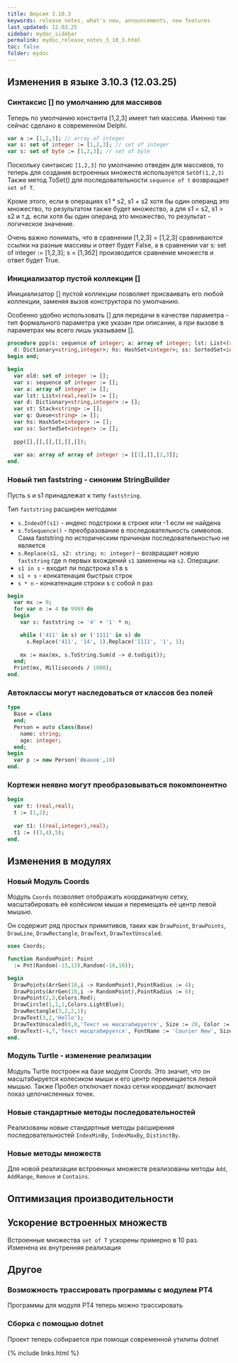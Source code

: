 ```yaml
---
title: Версия 3.10.3
keywords: release notes, what's new, announcements, new features
last_updated: 12.03.25
sidebar: mydoc_sidebar
permalink: mydoc_release_notes_3_10_3.html
toс: false
folder: mydoc
---
```



## Изменения в языке 3.10.3 (12.03.25)

### Синтаксис [] по умолчанию для массивов
Теперь по умолчанию константа [1,2,3] имеет тип массива. Именно так сейчас сделано в современном Delphi.
```pascal
var a := [1,2,3]; // array of integer
var s: set of integer := [1,2,3]; // set of integer
var s: set of byte := [1,2,3]; // set of byte
```

Поскольку синтаксис `[1,2,3]` по умолчанию отведен для массивов, то теперь для создания встроенных множеств используется `SetOf(1,2,3)`
Также метод ToSet() для последовательности `sequence of t` возвращает `set of T`.

Кроме этого, если в операциях s1 * s2, s1 + s2 хотя бы один операнд это множество, то результатом также будет множество, а для s1 = s2, s1 > s2 и т.д. если хотя бы один операнд это множество, то результат - логическое значение. 

Очень важно понимать, что в сравнении [1,2,3] = [1,2,3] сравниваются ссылки на разные массивы и ответ будет False, а в сравнении var s: set of integer := [1,2,3]; s = [1,3б2] производится сравнение множеств и ответ будет True.


### Инициализатор пустой коллекции []
Инициализатор [] пустой коллекции позволяет присваивать его любой коллекции, заменяя вызов конструктора по умолчанию.

Особенно удобно использовать [] для передачи в качестве параметра - тип формального параметра уже указан при описании, а при вызове в параметрах мы всего лишь указываем [].
```pascal
procedure ppp(s: sequence of integer; a: array of integer; lst: List<(real,real)>;
  d: Dictionary<string,integer>; hs: HashSet<integer>; ss: SortedSet<integer>);
begin end;

begin
  var old: set of integer := [];
  var s: sequence of integer := [];
  var a: array of integer := [];
  var lst: List<(real,real)> := [];
  var d: Dictionary<string,integer> := [];
  var st: Stack<string> := [];
  var q: Queue<string> := [];
  var hs: HashSet<integer> := [];
  var ss: SortedSet<integer> := [];
  
  ppp([],[],[],[],[],[]);
  
  var aa: array of array of integer := [[1],[],[2,3]];  
end.
```


### Новый тип faststring - синоним StringBuilder
Пусть s и s1 принадлежат к типу `faststring`. 

Тип `faststring` расширен методами
* `s.IndexOf(s1)` - индекс подстроки в строке или -1 если не найдена
* `s.ToSequence()` - преобразование в последовательность символов. Сама faststring по историческим причинам последовательностью не является
* `s.Replace(s1, s2: string; n: integer)` - возвращает новую `faststring` где n первых вхождений `s1` заменены на `s2`.
Операции:
* `s1 in s` - входит ли подстрока s1 в s
* `s1 + s` - конкатенация быстрых строк 
* `s * n` - конкатенация строки s с собой n раз

```pascal
begin
  var mx := 0;
  for var n := 4 to 9999 do
  begin
    var s: faststring := '4' + '1' * n;

    while ('411' in s) or ('1111' in s) do
      s.Replace('411', '14', 1).Replace('1111', '1', 1);
    
    mx := max(mx, s.ToString.Sum(d -> d.todigit));
  end;
  Print(mx, Milliseconds / 1000);
end.
```

### Автоклассы могут наследоваться от классов без полей
```pascal
type
  Base = class
  end;
  Person = auto class(Base)
    name: string;
    age: integer;
  end;
begin
  var p := new Person('Иванов',18)
end.
```

### Кортежи неявно могут преобразовываться покомпонентно
```pascal
begin
  var t: (real,real);
  t := (1,2);
  
  var t1: ((real,integer),real);
  t1 := ((3,4),5);
end.
```

## Изменения в модулях

### Новый Модуль Coords
Модуль `Coords` позволяет отображать координатную сетку, масштабировать её колёсиком мыши и перемещать её центр левой мышью.

Он содержит ряд простых примитивов, таких как `DrawPoint`, `DrawPoints`, `DrawLine`, `DrawRectangle`, `DrawText`, `DrawTextUnscaled`.

```pascal
uses Coords;

function RandomPoint: Point 
  := Pnt(Random(-13,13),Random(-10,10));

begin
  DrawPoints(ArrGen(10,i -> RandomPoint),PointRadius := 4);
  DrawPoints(ArrGen(10,i -> RandomPoint),PointRadius := 6);
  DrawPoint(2,3,Colors.Red);
  DrawCircle(1,1,1,Colors.LightBlue);
  DrawRectangle(3,2,2,1);
  DrawText(3,2,'Hello');
  DrawTextUnscaled(0,0,'Текст не масштабируется', Size := 20, Color := Colors.Red);
  DrawText(-4,7,'Текст масштабируется', FontName := 'Courier New', Size := 34);
end.
```

### Модуль Turtle - изменение реализации
Модуль Turtle построен на базе модуля Coords. Это значит, что он масштабируется колесиком мыши и его центр перемещается левой мышью. Также Пробел отключает показ сетки координат/ включает показ целочисленных точек.

### Новые стандартные методы последовательностей
Реализованы новые стандартные методы расширения последовательностей `IndexMinBy`, `IndexMaxBy`, `DistinctBy`.

### Новые методы множеств
Для новой реализации встроенных множеств реализованы методы `Add`, `AddRange`, `Remove` и `Contains`.

## Оптимизация производительности

## Ускорение встроенных множеств
Встроенные множества `set of T` ускорены примерно в 10 раз. Изменена их внутренняя реализация

## Другое

### Возможность трассировать программы с модулем PT4
Программы для модуля PT4 теперь можно трассировать

### Сборка с помощью dotnet
Проект теперь собирается при помощи современной утилиты dotnet

{% include links.html %}

